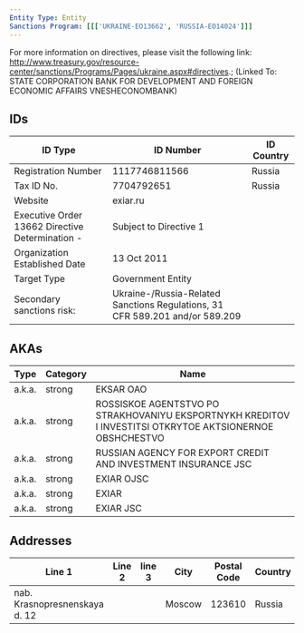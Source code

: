 ```yaml
---
Entity Type: Entity
Sanctions Program: [[['UKRAINE-EO13662', 'RUSSIA-EO14024']]]
---
```

For more information on directives, please visit the following link: http://www.treasury.gov/resource-center/sanctions/Programs/Pages/ukraine.aspx#directives.; (Linked To: STATE CORPORATION BANK FOR DEVELOPMENT AND FOREIGN ECONOMIC AFFAIRS VNESHECONOMBANK)

## IDs
| ID Type | ID Number | ID Country |
|---------|-----------|------------|
| Registration Number | 1117746811566 | Russia |
| Tax ID No. | 7704792651 | Russia |
| Website | exiar.ru |  |
| Executive Order 13662 Directive Determination - | Subject to Directive 1 |  |
| Organization Established Date | 13 Oct 2011 |  |
| Target Type | Government Entity |  |
| Secondary sanctions risk: | Ukraine-/Russia-Related Sanctions Regulations, 31 CFR 589.201 and/or 589.209 |  |


## AKAs
| Type | Category | Name      | 
|------|----------|-----------|
| a.k.a. | strong | EKSAR OAO |
| a.k.a. | strong | ROSSISKOE AGENTSTVO PO STRAKHOVANIYU EKSPORTNYKH KREDITOV I INVESTITSI OTKRYTOE AKTSIONERNOE OBSHCHESTVO |
| a.k.a. | strong | RUSSIAN AGENCY FOR EXPORT CREDIT AND INVESTMENT INSURANCE JSC |
| a.k.a. | strong | EXIAR OJSC |
| a.k.a. | strong | EXIAR |
| a.k.a. | strong | EXIAR JSC |


## Addresses
| Line 1 | Line 2 | line 3 | City | Postal Code| Country | 
|--------|--------|--------|------|------------|---------|
| nab. Krasnopresnenskaya d. 12 |  |  | Moscow | 123610 | Russia |

